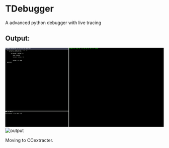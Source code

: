 # TDebugger
A advanced python debugger with live tracing
## Output:
![video](assets/tdebugger.gif)
![output](https://github.com/Techno-Disaster/TDebugger/blob/master/assets/py6binarysearch.png)



Moving to CCextracter.
